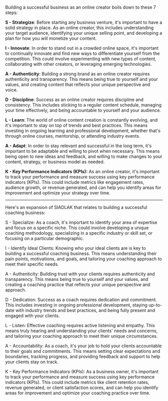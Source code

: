 Building a successful business 
as an online creator boils down 
to these 7 steps:

**S - Strategize**: Before starting any business venture, it's important to have a solid strategy in place. As an online creator, this includes understanding your target audience, identifying your unique selling point, and developing a plan for how you will monetize your content.

**I - Innovate**: In order to stand out in a crowded online space, it's important to continually innovate and find new ways to differentiate yourself from the competition. This could involve experimenting with new types of content, collaborating with other creators, or leveraging emerging technologies.

**A - Authenticity**: Building a strong brand as an online creator requires authenticity and transparency. This means being true to yourself and your values, and creating content that reflects your unique perspective and voice.

**D - Discipline**: Success as an online creator requires discipline and consistency. This includes sticking to a regular content schedule, managing your time effectively, and being accountable to yourself and your audience.

**L - Learn**: The world of online content creation is constantly evolving, and it's important to stay on top of trends and best practices. This means investing in ongoing learning and professional development, whether that's through online courses, mentorship, or attending industry events.

**A - Adapt**: In order to stay relevant and successful in the long term, it's important to be adaptable and willing to pivot when necessary. This means being open to new ideas and feedback, and willing to make changes to your content, strategy, or business model as needed.

**K - Key Performance Indicators (KPIs):** As an online creator, it's important to track your performance and measure success using key performance indicators (KPIs). This could include metrics like engagement rates, audience growth, or revenue generated, and can help you identify areas for improvement and optimize your strategy over time.


---


Here's an expansion of SIADLAK that relates to building a successful coaching business:

S - Specialize: As a coach, it's important to identify your area of expertise and focus on a specific niche. This could involve developing a unique coaching methodology, specializing in a specific industry or skill set, or focusing on a particular demographic.

I - Identify Ideal Clients: Knowing who your ideal clients are is key to building a successful coaching business. This means understanding their pain points, motivations, and goals, and tailoring your coaching approach to meet their specific needs.

A - Authenticity: Building trust with your clients requires authenticity and transparency. This means being true to yourself and your values, and creating a coaching practice that reflects your unique perspective and approach.

D - Dedication: Success as a coach requires dedication and commitment. This includes investing in ongoing professional development, staying up-to-date with industry trends and best practices, and being fully present and engaged with your clients.

L - Listen: Effective coaching requires active listening and empathy. This means truly hearing and understanding your clients' needs and concerns, and tailoring your coaching approach to meet their unique circumstances.

A - Accountability: As a coach, it's your job to hold your clients accountable to their goals and commitments. This means setting clear expectations and boundaries, tracking progress, and providing feedback and support to help your clients stay on track.

K - Key Performance Indicators (KPIs): As a business owner, it's important to track your performance and measure success using key performance indicators (KPIs). This could include metrics like client retention rates, revenue generated, or client satisfaction scores, and can help you identify areas for improvement and optimize your coaching practice over time.

